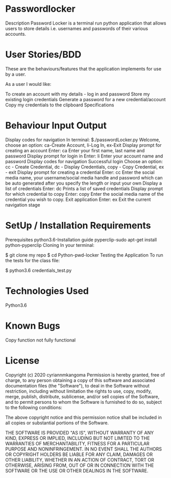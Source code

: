 # Passwordlocker
Description
Password Locker is a terminal run python application that allows users to store details i.e. usernames and passwords of their various accounts.

# User Stories/BDD
These are the behaviours/features that the application implements for use by a user.

As a user I would like:

To create an account with my details - log in and password
Store my existing login credentials
Generate a password for a new credential/account
Copy my credentials to the clipboard
Specifications

# Behaviour	Input	Output
Display codes for navigation	In terminal: $./passwordLocker.py	Welcome, choose an option: ca-Create Account, li-Log In, ex-Exit
Display prompt for creating an account	Enter: ca	Enter your first name, last name and password
Display prompt for login in	Enter: li	Enter your account name and password
Display codes for navigation	Successful login	Choose an option: cc - Create Credential, dc - Display Credentials, copy - Copy Credential, ex - exit
Display prompt for creating a credential	Enter: cc	Enter the social media name, your username/social media handle and password which can be auto generated after you specify the length or input your own
Display a list of credentials	Enter: dc	Prints a list of saved credentials
Display prompt for which credential to copy	Enter: copy	Enter the social media name of the credential you wish to copy.
Exit application	Enter: ex	Exit the current navigation stage

# SetUp / Installation Requirements
Prerequisites
python3.6-Installation guide
pyperclip-sudo apt-get install python-pyperclip
Cloning
In your terminal:

  $ git clone my repo
  $ cd Python-pwd-locker
Testing the Application
To run the tests for the class file:

$ python3.6 credentials_test.py

# Technologies Used
Python3.6

# Known Bugs
Copy function not fully functional

# License
Copyright (c) 2020 cyriannmkangoma
Permission is hereby granted, free of charge, to any person obtaining a copy of this software and associated documentation files (the "Software"), to deal in the Software without restriction, including without limitation the rights to use, copy, modify, merge, publish, distribute, sublicense, and/or sell copies of the Software, and to permit persons to whom the Software is furnished to do so, subject to the following conditions:

The above copyright notice and this permission notice shall be included in all copies or substantial portions of the Software.

THE SOFTWARE IS PROVIDED "AS IS", WITHOUT WARRANTY OF ANY KIND, EXPRESS OR IMPLIED, INCLUDING BUT NOT LIMITED TO THE WARRANTIES OF MERCHANTABILITY, FITNESS FOR A PARTICULAR PURPOSE AND NONINFRINGEMENT. IN NO EVENT SHALL THE AUTHORS OR COPYRIGHT HOLDERS BE LIABLE FOR ANY CLAIM, DAMAGES OR OTHER LIABILITY, WHETHER IN AN ACTION OF CONTRACT, TORT OR OTHERWISE, ARISING FROM, OUT OF OR IN CONNECTION WITH THE SOFTWARE OR THE USE OR OTHER DEALINGS IN THE SOFTWARE.